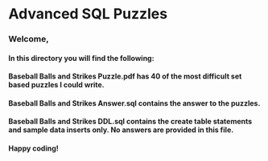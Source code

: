 # Advanced SQL Puzzles

### Welcome,

#### In this directory you will find the following:

#### Baseball Balls and Strikes Puzzle.pdf has 40 of the most difficult set based puzzles I could write.  

#### Baseball Balls and Strikes Answer.sql contains the answer to the puzzles.

#### Baseball Balls and Strikes DDL.sql contains the create table statements and sample data inserts only.  No answers are provided in this file.

#### Happy coding!

